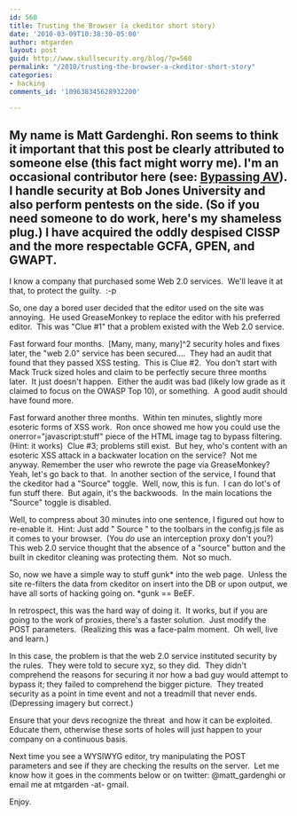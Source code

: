 ```yaml
---
id: 560
title: Trusting the Browser (a ckeditor short story)
date: '2010-03-09T10:38:30-05:00'
author: mtgarden
layout: post
guid: http://www.skullsecurity.org/blog/?p=560
permalink: "/2010/trusting-the-browser-a-ckeditor-short-story"
categories:
- hacking
comments_id: '109638345628932200'

---
```


My name is Matt Gardenghi.  Ron seems to think it important that this post be  clearly attributed to someone else (this fact might worry me).  I'm an occasional contributor here (see: <a title="Bypassing AV" href="http://www.skullsecurity.org/blog/?p=261" target="_blank">Bypassing AV</a>).  I handle  security at Bob Jones University and also perform pentests on the side.   (So if you need someone to do work, here's my shameless plug.)  I have  acquired the oddly despised CISSP and the more respectable GCFA, GPEN,  and GWAPT.
------------------

I know a company that purchased some Web 2.0 services.  We'll leave it at that, to protect the guilty.  :-p

So, one day a bored user decided that the editor used on the site was annoying.  He used GreaseMonkey to replace the editor with his preferred editor.  This was "Clue #1" that a problem existed with the Web 2.0 service.
<!--more-->
Fast forward four months.  [Many, many, many]^2 security holes and fixes later, the "web 2.0" service has been secured....  They had an audit that found that they passed XSS testing.  This is Clue #2.  You don't start with Mack Truck sized holes and claim to be perfectly secure three months later.  It just doesn't happen.  Either the audit was bad (likely low grade as it claimed to focus on the OWASP Top 10), or something.  A good audit should have found more.

Fast forward another three months.  Within ten minutes, slightly more esoteric forms of XSS work.  Ron once showed me how you could use the onerror="javascript:stuff" piece of the HTML image tag to bypass filtering.  (Hint: it works)  Clue #3; problems still exist.  But hey, who's content with an esoteric XSS attack in a backwater location on the service?  Not me anyway. Remember the user who rewrote the page via GreaseMonkey?  Yeah, let's go back to that.  In another section of the service, I found that the ckeditor had a "Source" toggle.  Well, now, this is fun.  I can do lot's of fun stuff there.  But again, it's the backwoods.  In the main locations the "Source" toggle is disabled.

Well, to compress about 30 minutes into one sentence, I figured out how to re-enable it.  Hint: Just add " Source " to the toolbars in the config.js file as it comes to your browser.  (You *do* use an interception proxy don't you?)  This web 2.0 service thought that the absence of a "source" button and the built in ckeditor cleaning was protecting them.  Not so much.

So, now we have a simple way to stuff gunk* into the web page.  Unless the site re-filters the data from ckeditor on insert into the DB or upon output, we have all sorts of hacking going on. *gunk == BeEF.

In retrospect, this was the hard way of doing it.  It works, but if you are going to the work of proxies, there's a faster solution.  Just modify the POST parameters.  (Realizing this was a face-palm moment.  Oh well, live and learn.)

In this case, the problem is that the web 2.0 service instituted security by the rules.  They were told to secure xyz, so they did.  They didn't comprehend the reasons for securing it nor how a bad guy would attempt to bypass it; they failed to comprehend the bigger picture.  They treated security as a point in time event and not a treadmill that never ends.  (Depressing imagery but correct.)

Ensure that your devs recognize the threat  and how it can be exploited.  Educate them, otherwise these sorts of holes will just happen to your company on a continuous basis.

Next time you see a WYSIWYG editor, try manipulating the POST parameters and see if they are checking the results on the server.  Let me know how it goes in the comments below or on twitter: @matt_gardenghi or email me at mtgarden -at- gmail.

Enjoy.
